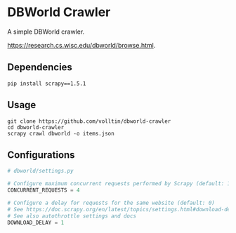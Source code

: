 # DBWorld Crawler

A simple DBWorld crawler.

https://research.cs.wisc.edu/dbworld/browse.html.

## Dependencies

```shell
pip install scrapy==1.5.1
```

## Usage

```shell
git clone https://github.com/volltin/dbworld-crawler
cd dbworld-crawler
scrapy crawl dbworld -o items.json
```

## Configurations

```python
# dbworld/settings.py

# Configure maximum concurrent requests performed by Scrapy (default: 16)
CONCURRENT_REQUESTS = 4

# Configure a delay for requests for the same website (default: 0)
# See https://doc.scrapy.org/en/latest/topics/settings.html#download-delay
# See also autothrottle settings and docs
DOWNLOAD_DELAY = 1
```